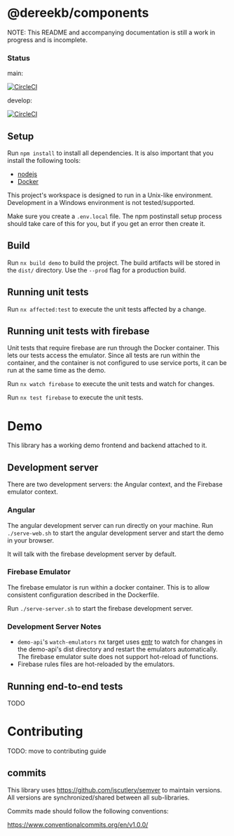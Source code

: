 # @dereekb/components
NOTE: This README and accompanying documentation is still a work in progress and is incomplete.

### Status
main:

[![CircleCI](https://circleci.com/gh/dereekb/dbx-components/tree/main.svg?style=shield)](https://circleci.com/gh/dereekb/dbx-components/tree/main)

develop: 

[![CircleCI](https://circleci.com/gh/dereekb/dbx-components/tree/develop.svg?style=shield)](https://circleci.com/gh/dereekb/dbx-components/tree/develop)

## Setup
Run `npm install` to install all dependencies. It is also important that you install the following tools:

- [nodejs](https://nodejs.org/en/)
- [Docker](https://www.docker.com/)

This project's workspace is designed to run in a Unix-like environment. Development in a Windows environment is not tested/supported.

Make sure you create a `.env.local` file. The npm postinstall setup process should take care of this for you, but if you get an error then create it.

## Build

Run `nx build demo` to build the project. The build artifacts will be stored in the `dist/` directory. Use the `--prod` flag for a production build.

## Running unit tests

Run `nx affected:test` to execute the unit tests affected by a change.

## Running unit tests with firebase
Unit tests that require firebase are run through the Docker container. This lets our tests access the emulator. Since all tests are run within the container, and the container is not configured to use service ports, it can be run at the same time as the demo.

Run `nx watch firebase` to execute the unit tests and watch for changes.

Run `nx test firebase` to execute the unit tests.

# Demo
This library has a working demo frontend and backend attached to it.

## Development server

There are two development servers: the Angular context, and the Firebase emulator context.

### Angular
The angular development server can run directly on your machine. Run `./serve-web.sh` to start the angular development server and start the demo in your browser.

It will talk with the firebase development server by default.

### Firebase Emulator
The firebase emulator is run within a docker container. This is to allow consistent configuration described in the Dockerfile.

Run `./serve-server.sh` to start the firebase development server.

### Development Server Notes
- `demo-api`'s `watch-emulators` nx target uses [entr](http://eradman.com/entrproject/) to watch for changes in the demo-api's dist directory and restart the emulators automatically. The firebase emulator suite does not support hot-reload of functions.
- Firebase rules files are hot-reloaded by the emulators.

## Running end-to-end tests

TODO

# Contributing

TODO: move to contributing guide

## commits
This library uses https://github.com/jscutlery/semver to maintain versions. All versions are synchronized/shared between all sub-libraries.

Commits made should follow the following conventions: 

https://www.conventionalcommits.org/en/v1.0.0/
